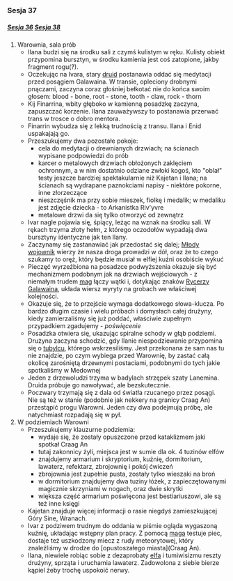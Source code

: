 ### Sesja 37
##### [Sesja 36](#sesja-36) [Sesja 38](#sesja-38)
1. Warownia, sala prób
    - Ilana budzi się na środku sali z czymś kulistym w ręku. Kulisty obiekt przypomina bursztyn, w środku kamienia jest coś zatopione, jakby fragment rogu(?).
    - Oczekując na Ivara, stary [druid](Finarrin) postanawia oddać się medytacji przed posągiem Galawaina. W transie, opleciony drobnymi pnączami, zaczyna coraz głośniej bełkotać nie do końca swoim głosem:
        blood - bone, root - stone, tooth - claw, rock - thorn
    - Kij Finarrina, wbity głęboko w kamienną posadzkę zaczyna, zapuszczać korzenie. Ilana zauważywszy to postanawia przerwać trans w trosce o dobro mentora.
    - Finarrin wybudza się z lekką trudnością z transu. Ilana i Enid uspakajają go.
    - Przeszukujemy dwa pozostałe pokoje: 
        - cela do medytacji o drewnianych drzwiach; na ścianach wypisane podpowiedzi do prób
        - karcer o metalowych drzwiach obłożonych zaklęciem ochronnym, a w nim dostatnio odziane zwłoki kogoś, kto "oblał" testy jeszcze bardziej spektakularnie niż Kajetan i Ilana; na ścianach są wydrapane paznokciami napisy - niektóre pokorne, inne złorzeczące
        - nieszczęśnik ma przy sobie mieszek, fiolkę i medalik; w medaliku jest zdjęcie dziecka - to Arkanistka Riv'yvre
        - metalowe drzwi da się tylko otworzyć od zewnątrz
    - Ivar nagle pojawia się, śpiący, leżąc na wznak na środku sali. W rękach trzyma złoty hełm, z którego oczodołów wypadają dwa bursztyny identyczne jak ten Ilany.
    - Zaczynamy się zastanawiać jak przedostać się dalej; [Młody wojownik](Ivar) wierzy że nasza droga prowadzi w dół, oraz że to czego szukamy to oręż, który będzie musiał w elfiej kuźni osobiście wykuć
    - Pieczęć wyrzeźbiona na posadzce podwyższenia okazuje się być mechanizmem podobnym jak na drzwiach wejściowych - z niemałym trudem [mag](Kajetan) łączy wątki i, dotykając znaków [Rycerzy Galawaina](#r_rycerze_galawaina), układa wiersz wyryty na grobach we właściwej kolejności. 
    - Okazuje się, że to przejście wymaga dodatkowego słowa-klucza. Po bardzo długim czasie i wielu próbach i domysłach całej drużyny, kiedy  zamierzaliśmy się już poddać, właściwie zupełnym przypadkiem zgadujemy - _poświęcenie_
    - Posadzka otwiera się, ukazując spiralne schody w głąb podziemi. Drużyna zaczyna schodzić, gdy Ilanie niespodziewanie przypomina się o [tubylcu](Lanemin), którego wskrzesiliśmy. Jest przekonana że sam nas tu nie znajdzie, po czym wybiega przed Warownię, by zastać całą okolicę zarośniętą drzewnymi postaciami, podobnymi do tych jakie spotkaliśmy w Medownej
    - Jeden z drzewoludzi trzyma w badylach strzępek szaty Lanemina. Druida próbuje go nawoływać, ale bezskutecznie.
    - Poczwary trzymają się z dala od światła rzucanego przez posągi. Nie są też w stanie (podobnie jak nekkery na granicy Craag An) przestąpić progu Warowni. Jeden czy dwa podejmują próbę, ale natychmiast rozpadają się w pył.
2. W podziemiach Warowni
    - Przeszukujemy klauzurne podziemia:
        - wydaje się, że zostały opuszczone przed kataklizmem jaki spotkał Craag An
        - tutaj zakonnicy żyli, miejsca jest w sumie dla ok. 4 tuzinów elfów
        - znajdujemy armarium i skryptorium, kuźnię, dormitorium, lawaterz, refektarz, zbrojownię i pokój ćwiczeń
        - zbrojownia jest zupełnie pusta, zostały tylko wieszaki na broń
        - w dormitorium znajdujemy dwa tuziny łóżek, z zapieczętowanymi magicznie skrzyniami w nogach, oraz dwie skrytki
        - większa część armarium poświęcona jest bestiariuszowi, ale są też inne księgi
    - Kajetan znajduje więcej informacji o rasie niegdyś zamieszkującej Góry Sine, Wranach.
    - Ivar z podziwem trudnym do oddania w piśmie ogląda wygaszoną kuźnię, układając wstępny plan pracy. Z pomocą [maga](Kajetan) testuje piec, dostaje też uszkodzony miecz z rudy meteorytowej, który znaleźliśmy w drodze do [opustoszałego miasta](Craag An).
    - Ilana, niewiele robiąc sobie z dezaprobaty [elfa](Kajetan) i tumiwisizmu reszty drużyny, sprząta i uruchamia lawaterz. Zadowolona z siebie bierze kąpiel żeby trochę uspokoić nerwy.